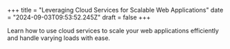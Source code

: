 +++
title = "Leveraging Cloud Services for Scalable Web Applications"
date = "2024-09-03T09:53:52.245Z"
draft = false
+++

  Learn how to use cloud services to scale your web applications efficiently and handle varying loads with ease.
        